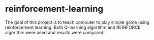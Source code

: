 # reinforcement-learning
The goal of this project is to teach computer to play simple game using reinforcement learning. Both Q-learning algortihm and REINFORCE algorithm were used and results were compared.
